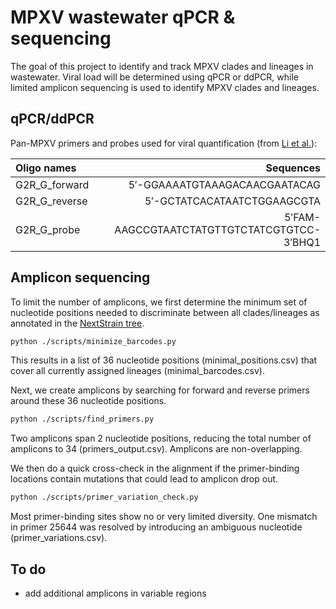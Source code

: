 # MPXV wastewater qPCR & sequencing

The goal of this project to identify and track MPXV clades and lineages in wastewater. Viral load will be determined using qPCR or ddPCR, while limited amplicon sequencing is used to identify MPXV clades and lineages.

## qPCR/ddPCR

Pan-MPXV primers and probes used for viral quantification (from [Li et al.](https://doi.org/10.1016/j.jviromet.2010.07.012)):

| Oligo names	                                  |  Sequences			 						                 |
|:----------------------------------------------|---------------------------------------------:|
| G2R_G_forward                                 |  5′-GGAAAATGTAAAGACAACGAATACAG 				       |
| G2R_G_reverse                                	|  5′-GCTATCACATAATCTGGAAGCGTA 				         |
| G2R_G_probe                                	  |  5′FAM-AAGCCGTAATCTATGTTGTCTATCGTGTCC-3′BHQ1 |


## Amplicon sequencing

To limit the number of amplicons, we first determine the minimum set of nucleotide positions needed to discriminate between all clades/lineages as annotated in the [NextStrain tree](https://nextstrain.org/mpox/all-clades). 
```sh
python ./scripts/minimize_barcodes.py
```
This results in a list of 36 nucleotide positions (minimal_positions.csv) that cover all currently assigned lineages (minimal_barcodes.csv).

Next, we create amplicons by searching for forward and reverse primers around these 36 nucleotide positions.
```sh
python ./scripts/find_primers.py
```
Two amplicons span 2 nucleotide positions, reducing the total number of amplicons to 34 (primers_output.csv). Amplicons are non-overlapping.

We then do a quick cross-check in the alignment if the primer-binding locations contain mutations that could lead to amplicon drop out.
```sh
python ./scripts/primer_variation_check.py
```
Most primer-binding sites show no or very limited diversity. One mismatch in primer 25644 was resolved by introducing an ambiguous nucleotide (primer_variations.csv).

## To do
- add additional amplicons in variable regions
